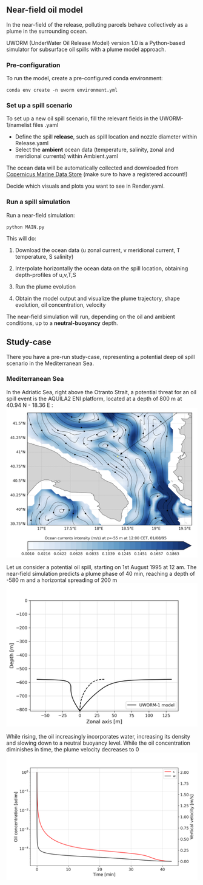 ## Near-field oil model

In the near-field of the release, polluting parcels behave collectively as a plume in the surrounding ocean.

UWORM (UnderWater Oil Release Model) version 1.0 is a Python-based simulator for subsurface oil spills with a plume model approach.

### Pre-configuration
To run the model, create a pre-configured conda environment:

    conda env create -n uworm environment.yml
    
### Set up a spill scenario
To set up a new oil spill scenario, fill the relevant fields in the UWORM-1/namelist files .yaml

- Define the spill **release**, such as spill location and nozzle diameter within Release.yaml
- Select the **ambient** ocean data (temperature, salinity, zonal and meridional currents) within Ambient.yaml
  
The ocean data will be automatically collected and downloaded from [Copernicus Marine Data Store](https://data.marine.copernicus.eu/products) (make sure to have a registered account!)

Decide which visuals and plots you want to see in Render.yaml.

### Run a spill simulation

Run a near-field simulation:

    python MAIN.py 
    
This will do:

1. Download the ocean data (u zonal current, v meridional current, T temperature, S salinity)

2. Interpolate horizontally the ocean data on the spill location, obtaining depth-profiles of u,v,T,S

3. Run the plume evolution

4. Obtain the model output and visualize the plume trajectory, shape evolution, oil concentration, velocity

The near-field simulation will run, depending on the oil and ambient conditions, up to a **neutral-buoyancy** depth.

## Study-case

There you have a pre-run study-case, representing a potential deep oil spill scenario in the Mediterranean Sea.

### Mediterranean Sea

In the Adriatic Sea, right above the Otranto Strait, a potential threat for an oil spill event is the AQUILA2 ENI platform, located at a depth of 800 m at 40.94 N - 18.36 E :
![med](/examples/MEDSEA/MED0min.png)

Let us consider a potential oil spill, starting on 1st August 1995 at 12 am. 
The near-field simulation predicts a plume phase of 40 min, reaching a depth of -580 m and a horizontal spreading of 200 m
![med](/examples/MEDSEA/run000000/PICS/traj_env_xz.png)

While rising, the oil increasingly incorporates water, increasing its density and slowing down to a neutral buoyancy level. While the oil concentration diminishes in time, the plume velocity decreases to 0
![med](/examples/MEDSEA/run000000/PICS/oilconc_vel.png)




